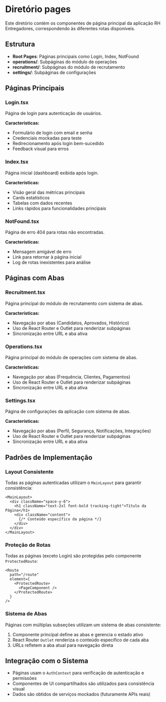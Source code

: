 
# Diretório pages

Este diretório contém os componentes de página principal da aplicação RH Entregadores, correspondendo às diferentes rotas disponíveis.

## Estrutura

- **Root Pages**: Páginas principais como Login, Index, NotFound
- **operations/**: Subpáginas do módulo de operações
- **recruitment/**: Subpáginas do módulo de recrutamento
- **settings/**: Subpáginas de configurações

## Páginas Principais

### Login.tsx

Página de login para autenticação de usuários.

**Características:**
- Formulário de login com email e senha
- Credenciais mockadas para teste
- Redirecionamento após login bem-sucedido
- Feedback visual para erros

### Index.tsx

Página inicial (dashboard) exibida após login.

**Características:**
- Visão geral das métricas principais
- Cards estatísticos
- Tabelas com dados recentes
- Links rápidos para funcionalidades principais

### NotFound.tsx

Página de erro 404 para rotas não encontradas.

**Características:**
- Mensagem amigável de erro
- Link para retornar à página inicial
- Log de rotas inexistentes para análise

## Páginas com Abas

### Recruitment.tsx

Página principal do módulo de recrutamento com sistema de abas.

**Características:**
- Navegação por abas (Candidatos, Aprovados, Histórico)
- Uso de React Router e Outlet para renderizar subpáginas
- Sincronização entre URL e aba ativa

### Operations.tsx

Página principal do módulo de operações com sistema de abas.

**Características:**
- Navegação por abas (Frequência, Clientes, Pagamentos)
- Uso de React Router e Outlet para renderizar subpáginas
- Sincronização entre URL e aba ativa

### Settings.tsx

Página de configurações da aplicação com sistema de abas.

**Características:**
- Navegação por abas (Perfil, Segurança, Notificações, Integrações)
- Uso de React Router e Outlet para renderizar subpáginas
- Sincronização entre URL e aba ativa

## Padrões de Implementação

### Layout Consistente

Todas as páginas autenticadas utilizam o `MainLayout` para garantir consistência:

```tsx
<MainLayout>
  <div className="space-y-6">
    <h1 className="text-2xl font-bold tracking-tight">Título da Página</h1>
    <div className="content">
      {/* Conteúdo específico da página */}
    </div>
  </div>
</MainLayout>
```

### Proteção de Rotas

Todas as páginas (exceto Login) são protegidas pelo componente `ProtectedRoute`:

```tsx
<Route 
  path="/route" 
  element={
    <ProtectedRoute>
      <PageComponent />
    </ProtectedRoute>
  } 
/>
```

### Sistema de Abas

Páginas com múltiplas subseções utilizam um sistema de abas consistente:

1. Componente principal define as abas e gerencia o estado ativo
2. React Router `Outlet` renderiza o conteúdo específico de cada aba
3. URLs refletem a aba atual para navegação direta

## Integração com o Sistema

- Páginas usam o `AuthContext` para verificação de autenticação e permissões
- Componentes de UI compartilhados são utilizados para consistência visual
- Dados são obtidos de serviços mockados (futuramente APIs reais)
